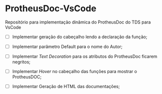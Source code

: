 # ProtheusDoc-VsCode
Repositório para implementação dinâmica do ProtheusDoc do TDS para VsCode

- [ ] Implementar geração do cabeçalho lendo a declaração da função;
- [ ] Implementar parâmetro Default para o nome do Autor;
- [ ] Implementar *Text Decoration* para os atributos do ProtheusDoc ficarem negritos;
- [ ] Implementar *Hover* no cabeçalho das funções para mostrar o ProtheusDOC;
- [ ] Implementar Geração de HTML das documentações;

